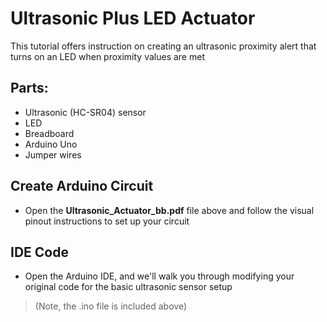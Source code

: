 # Ultrasonic Plus LED Actuator
This tutorial offers instruction on creating an ultrasonic proximity alert that turns on an LED when proximity values are met

## Parts:
- Ultrasonic (HC-SR04) sensor
- LED
- Breadboard
- Arduino Uno
- Jumper wires

## Create Arduino Circuit
- Open the **Ultrasonic_Actuator_bb.pdf** file above and follow the visual pinout instructions to set up your circuit

## IDE Code
- Open the Arduino IDE, and we'll walk you through modifying your original code for the basic ultrasonic sensor setup
>(Note, the .ino file is included above)

